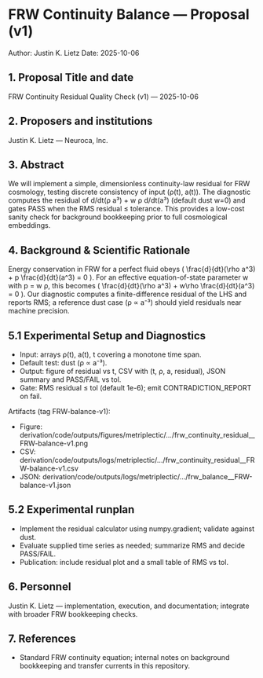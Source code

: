 # FRW Continuity Balance — Proposal (v1)

Author: Justin K. Lietz
Date: 2025-10-06

## 1. Proposal Title and date

FRW Continuity Residual Quality Check (v1) — 2025-10-06

## 2. Proposers and institutions

Justin K. Lietz — Neuroca, Inc.

## 3. Abstract

We will implement a simple, dimensionless continuity-law residual for FRW cosmology, testing discrete consistency of input (ρ(t), a(t)). The diagnostic computes the residual of d/dt(ρ a³) + w ρ d/dt(a³) (default dust w=0) and gates PASS when the RMS residual ≤ tolerance. This provides a low-cost sanity check for background bookkeeping prior to full cosmological embeddings.

## 4. Background & Scientific Rationale

Energy conservation in FRW for a perfect fluid obeys \( \frac{d}{dt}(\rho a^3) + p \frac{d}{dt}(a^3) = 0 \). For an effective equation-of-state parameter w with p = w ρ, this becomes \( \frac{d}{dt}(\rho a^3) + w\rho \frac{d}{dt}(a^3) = 0 \). Our diagnostic computes a finite-difference residual of the LHS and reports RMS; a reference dust case (ρ ∝ a⁻³) should yield residuals near machine precision.

## 5.1 Experimental Setup and Diagnostics

- Input: arrays ρ(t), a(t), t covering a monotone time span.
- Default test: dust (ρ ∝ a⁻³).
- Output: figure of residual vs t, CSV with (t, ρ, a, residual), JSON summary and PASS/FAIL vs tol.
- Gate: RMS residual ≤ tol (default 1e-6); emit CONTRADICTION_REPORT on fail.

Artifacts (tag FRW-balance-v1):

- Figure: derivation/code/outputs/figures/metriplectic/.../frw_continuity_residual__FRW-balance-v1.png
- CSV: derivation/code/outputs/logs/metriplectic/.../frw_continuity_residual__FRW-balance-v1.csv
- JSON: derivation/code/outputs/logs/metriplectic/.../frw_balance__FRW-balance-v1.json

## 5.2 Experimental runplan

- Implement the residual calculator using numpy.gradient; validate against dust.
- Evaluate supplied time series as needed; summarize RMS and decide PASS/FAIL.
- Publication: include residual plot and a small table of RMS vs tol.

## 6. Personnel

Justin K. Lietz — implementation, execution, and documentation; integrate with broader FRW bookkeeping checks.

## 7. References

- Standard FRW continuity equation; internal notes on background bookkeeping and transfer currents in this repository.
